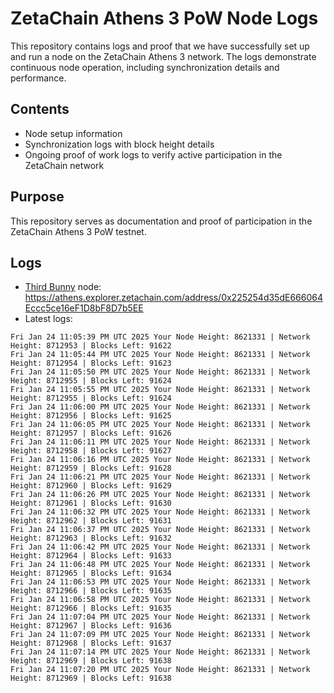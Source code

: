 # ZetaChain Athens 3 PoW Node Logs
This repository contains logs and proof that we have successfully set up and run a node on the ZetaChain Athens 3 network. The logs demonstrate continuous node operation, including synchronization details and performance.

## Contents
- Node setup information
- Synchronization logs with block height details
- Ongoing proof of work logs to verify active participation in the ZetaChain network

## Purpose
This repository serves as documentation and proof of participation in the ZetaChain Athens 3 PoW testnet.

## Logs

- [Third Bunny](https://thirdbunny.xyz/) node: https://athens.explorer.zetachain.com/address/0x225254d35dE666064Eccc5ce16eF1D8bF8D7b5EE
- Latest logs:
```
Fri Jan 24 11:05:39 PM UTC 2025 Your Node Height: 8621331 | Network Height: 8712953 | Blocks Left: 91622
Fri Jan 24 11:05:44 PM UTC 2025 Your Node Height: 8621331 | Network Height: 8712954 | Blocks Left: 91623
Fri Jan 24 11:05:50 PM UTC 2025 Your Node Height: 8621331 | Network Height: 8712955 | Blocks Left: 91624
Fri Jan 24 11:05:55 PM UTC 2025 Your Node Height: 8621331 | Network Height: 8712955 | Blocks Left: 91624
Fri Jan 24 11:06:00 PM UTC 2025 Your Node Height: 8621331 | Network Height: 8712956 | Blocks Left: 91625
Fri Jan 24 11:06:05 PM UTC 2025 Your Node Height: 8621331 | Network Height: 8712957 | Blocks Left: 91626
Fri Jan 24 11:06:11 PM UTC 2025 Your Node Height: 8621331 | Network Height: 8712958 | Blocks Left: 91627
Fri Jan 24 11:06:16 PM UTC 2025 Your Node Height: 8621331 | Network Height: 8712959 | Blocks Left: 91628
Fri Jan 24 11:06:21 PM UTC 2025 Your Node Height: 8621331 | Network Height: 8712960 | Blocks Left: 91629
Fri Jan 24 11:06:26 PM UTC 2025 Your Node Height: 8621331 | Network Height: 8712961 | Blocks Left: 91630
Fri Jan 24 11:06:32 PM UTC 2025 Your Node Height: 8621331 | Network Height: 8712962 | Blocks Left: 91631
Fri Jan 24 11:06:37 PM UTC 2025 Your Node Height: 8621331 | Network Height: 8712963 | Blocks Left: 91632
Fri Jan 24 11:06:42 PM UTC 2025 Your Node Height: 8621331 | Network Height: 8712964 | Blocks Left: 91633
Fri Jan 24 11:06:48 PM UTC 2025 Your Node Height: 8621331 | Network Height: 8712965 | Blocks Left: 91634
Fri Jan 24 11:06:53 PM UTC 2025 Your Node Height: 8621331 | Network Height: 8712966 | Blocks Left: 91635
Fri Jan 24 11:06:58 PM UTC 2025 Your Node Height: 8621331 | Network Height: 8712966 | Blocks Left: 91635
Fri Jan 24 11:07:04 PM UTC 2025 Your Node Height: 8621331 | Network Height: 8712967 | Blocks Left: 91636
Fri Jan 24 11:07:09 PM UTC 2025 Your Node Height: 8621331 | Network Height: 8712968 | Blocks Left: 91637
Fri Jan 24 11:07:14 PM UTC 2025 Your Node Height: 8621331 | Network Height: 8712969 | Blocks Left: 91638
Fri Jan 24 11:07:20 PM UTC 2025 Your Node Height: 8621331 | Network Height: 8712969 | Blocks Left: 91638
```
